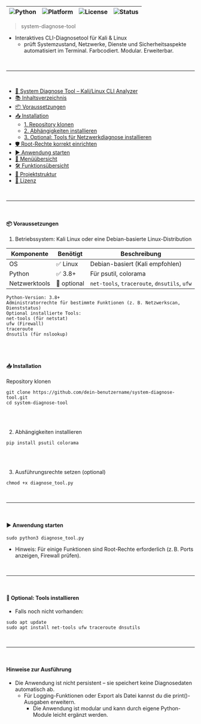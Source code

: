 |![Python](https://img.shields.io/badge/python-3.8%2B-blue?style=flat-square)|![Platform](https://img.shields.io/badge/platform-Kali%20Linux%20%7C%20Debian-lightgrey?style=flat-square)|![License](https://img.shields.io/badge/license-MIT-green?style=flat-square)|![Status](https://img.shields.io/badge/status-stable-brightgreen?style=flat-square)|
|---|---|---|---|

> system-diagnose-tool
- Interaktives CLI-Diagnosetool für Kali &amp; Linux
  - prüft Systemzustand, Netzwerke, Dienste und Sicherheitsaspekte automatisiert im Terminal. Farbcodiert. Modular. Erweiterbar.

<br>

---

<br>

- [🧠 System Diagnose Tool – Kali/Linux CLI Analyzer](#-system-diagnose-tool--kalilinux-cli-analyzer)
- [📚 Inhaltsverzeichnis](#-inhaltsverzeichnis)
- [📦 Voraussetzungen](#-voraussetzungen)
- [📥 Installation](#-installation)
  - [1. Repository klonen](#1-repository-klonen)
  - [2. Abhängigkeiten installieren](#2-abhängigkeiten-installieren)
  - [3. Optional: Tools für Netzwerkdiagnose installieren](#3-optional-tools-für-netzwerkdiagnose-installieren)
- [🛡️ Root-Rechte korrekt einrichten](#️-root-rechte-korrekt-einrichten)
- [▶️ Anwendung starten](#️-anwendung-starten)
- [🧩 Menüübersicht](#-menüübersicht)
- [🛠 Funktionsübersicht](#-funktionsübersicht)
- [📁 Projektstruktur](#-projektstruktur)
- [📝 Lizenz](#-lizenz)

<br>

---

<br>

#### 📦 Voraussetzungen
1. Betriebssystem: Kali Linux oder eine Debian-basierte Linux-Distribution

| Komponente     | Benötigt     | Beschreibung                        |
|----------------|--------------|-------------------------------------|
| OS             | ✅ Linux      | Debian-basiert (Kali empfohlen)     |
| Python         | ✅ 3.8+       | Für psutil, colorama                |
| Netzwerktools  | 🔸 optional   | `net-tools`, `traceroute`, `dnsutils`, `ufw` |

```yarn
Python-Version: 3.8+
Administratorrechte für bestimmte Funktionen (z. B. Netzwerkscan, Dienststatus)
Optional installierte Tools:
net-tools (für netstat)
ufw (Firewall)
traceroute
dnsutils (für nslookup)
```

<br><br>


#### 📥 Installation
Repository klonen

```yarn
git clone https://github.com/dein-benutzername/system-diagnose-tool.git
cd system-diagnose-tool
```

<br><br>

2. Abhängigkeiten installieren

```yarn
pip install psutil colorama
```

<br><br>

3. Ausführungsrechte setzen (optional)

```yarn
chmod +x diagnose_tool.py
```

<br>

---

<br>

#### ▶️ Anwendung starten

```yarn
sudo python3 diagnose_tool.py
```
- Hinweis: Für einige Funktionen sind Root-Rechte erforderlich (z. B. Ports anzeigen, Firewall prüfen).

<br>

---

<br>

#### 🧩 Optional: Tools installieren
- Falls noch nicht vorhanden:

```yarn
sudo apt update
sudo apt install net-tools ufw traceroute dnsutils
```

<br>

---

<br>

#### Hinweise zur Ausführung
- Die Anwendung ist nicht persistent – sie speichert keine Diagnosedaten automatisch ab.
  - Für Logging-Funktionen oder Export als Datei kannst du die print()-Ausgaben erweitern.
    - Die Anwendung ist modular und kann durch eigene Python-Module leicht ergänzt werden.
